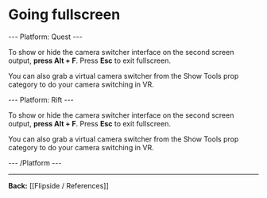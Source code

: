 # Going fullscreen

--- Platform: Quest ---

To show or hide the camera switcher interface on the second screen output, **press Alt + F**. Press **Esc** to exit fullscreen.

You can also grab a virtual camera switcher from the Show Tools prop category to do your camera switching in VR.

--- Platform: Rift ---

To show or hide the camera switcher interface on the second screen output, **press Alt + F**. Press **Esc** to exit fullscreen.

You can also grab a virtual camera switcher from the Show Tools prop category to do your camera switching in VR.

--- /Platform ---

---

**Back:** [[Flipside / References]]
